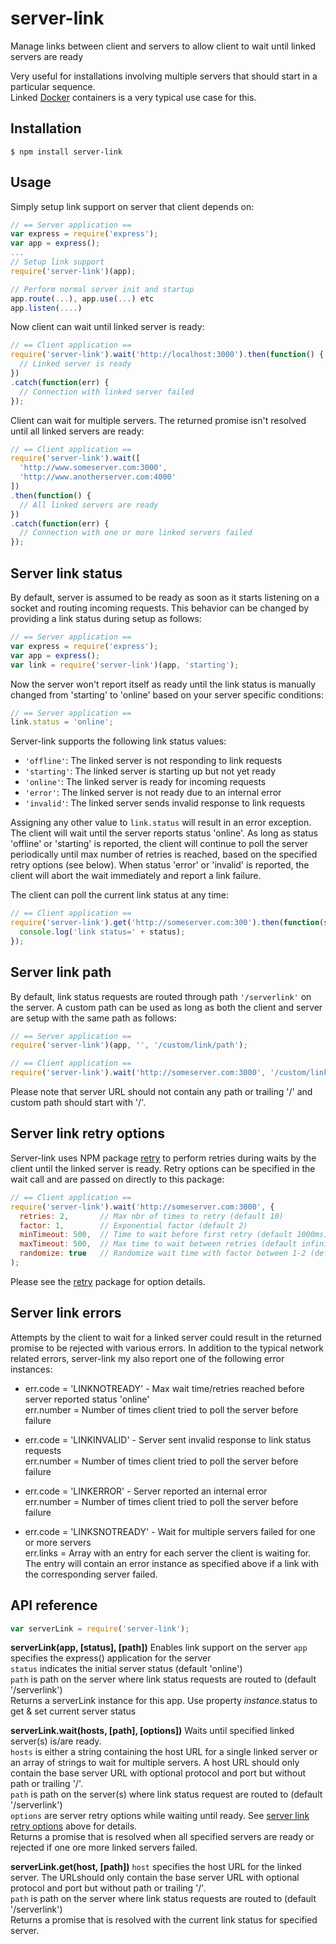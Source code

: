 # server-link #

Manage links between client and servers to allow client to wait until linked servers are ready

Very useful for installations involving multiple servers that should start in a particular sequence.  
Linked [Docker](http://www.docker.com) containers is a very typical use case for this.

## Installation ##

```
$ npm install server-link
```

## Usage ##

Simply setup link support on server that client depends on:

```javascript
// == Server application ==
var express = require('express');
var app = express();
...
// Setup link support
require('server-link')(app);

// Perform normal server init and startup
app.route(...), app.use(...) etc
app.listen(....)
```

Now client can wait until linked server is ready:

```javascript
// == Client application ==
require('server-link').wait('http://localhost:3000').then(function() {
  // Linked server is ready
})
.catch(function(err) {
  // Connection with linked server failed 
});
```

Client can wait for multiple servers. The returned promise isn't resolved until all linked servers are ready:

```javascript
// == Client application ==
require('server-link').wait([
  'http://www.someserver.com:3000', 
  'http://www.anotherserver.com:4000'
])
.then(function() {
  // All linked servers are ready
})
.catch(function(err) {
  // Connection with one or more linked servers failed
});
```
## Server link status ##
By default, server is assumed to be ready as soon as it starts listening on a socket and routing incoming requests. This behavior can be changed by providing a link status during setup as follows:

```javascript
// == Server application ==
var express = require('express');
var app = express();
var link = require('server-link')(app, 'starting');
```
Now the server won't report itself as ready until the link status is manually changed from 'starting' to 'online' based on your server specific conditions:
```javascript
// == Server application ==
link.status = 'online';
```
Server-link supports the following link status values:
- `'offline'`: The linked server is not responding to link requests
- `'starting'`: The linked server is starting up but not yet ready
- `'online'`: The linked server is ready for incoming requests
- `'error'`: The linked server is not ready due to an internal error
- `'invalid'`: The linked server sends invalid response to link requests

Assigning any other value to `link.status` will result in an error exception. The client will wait until the server reports status 'online'. As long as status 'offline' or 'starting' is reported, the client will continue to poll the server periodically until max number of retries is reached, based on the specified retry options (see below). When status 'error' or 'invalid' is reported, the client will abort the wait immediately and report a link failure.  

The client can poll the current link status at any time:
```javascript
// == Client application ==
require('server-link').get('http://someserver.com:300').then(function(status) {
  console.log('link status=' + status);
});
```
## Server link path ##
By default, link status requests are routed through path `'/serverlink'` on the server. A custom path can be used as long as both the client and server are setup with the same path as follows: 
```javascript
// == Server application ==
require('server-link')(app, '', '/custom/link/path');
```
```javascript
// == Client application ==
require('server-link').wait('http://someserver.com:3000', '/custom/link/path');
```
Please note that server URL should not contain any path or trailing '/' and custom path should start with '/'.
## Server link retry options ##
Server-link uses NPM package [retry](https://www.npmjs.com/package/retry) to perform retries during waits by the client until the linked server is ready. Retry options can be specified in the wait call and are passed on directly to this package:
```javascript
// == Client application ==
require('server-link').wait('http://someserver.com:3000', {
  retries: 2,       // Max nbr of times to retry (default 10)
  factor: 1,        // Exponential factor (default 2)
  minTimeout: 500,  // Time to wait before first retry (default 1000ms)
  maxTimeout: 500,  // Max time to wait between retries (default infinity)
  randomize: true   // Randomize wait time with factor between 1-2 (default false)
);
```
Please see the [retry](https://www.npmjs.com/package/retry) package for option details.
## Server link errors ##
Attempts by the client to wait for a linked server could result in the returned promise to be rejected with various errors. In addition to the typical network related errors, server-link my also report one of the following error instances:
- err.code = 'LINKNOTREADY' - Max wait time/retries reached before server reported status 'online'  
err.number = Number of times client tried to poll the server before failure

- err.code = 'LINKINVALID' - Server sent invalid response to link status requests  
err.number = Number of times client tried to poll the server before failure

- err.code = 'LINKERROR' - Server reported an internal error  
err.number = Number of times client tried to poll the server before failure

- err.code = 'LINKSNOTREADY' - Wait for multiple servers failed for one or more servers  
err.links = Array with an entry for each server the client is waiting for. The entry will contain an error instance as specified above if a link with the corresponding server failed.
## API reference ##
```javascript
var serverLink = require('server-link');
```
**serverLink(app, [status], [path])**
Enables link support on the server
`app` specifies the express() application for the server  
`status` indicates the initial server status (default 'online')  
`path` is path on the server where link status requests are routed to (default '/serverlink')  
Returns a serverLink instance for this app. Use property *instance*.status to get & set current server status

**serverLink.wait(hosts, [path], [options])**
Waits until specified linked server(s) is/are ready.  
`hosts` is either a string containing the host URL for a single linked server or an array of strings to wait for multiple servers. A host URL should only contain the base server URL with optional protocol and port but without path or trailing '/'.  
`path` is path on the server(s) where link status request are routed to (default '/serverlink')  
`options` are server retry options while waiting until ready. See [server link retry options](#server-link-retry-options) above for details.  
Returns a promise that is resolved when all specified servers are ready or rejected if one ore more linked servers failed.

**serverLink.get(host, [path])**
`host` specifies the host URL for the linked server. The URLshould only contain the base server URL with optional protocol and port but without path or trailing '/'.  
`path` is path on the server where link status requests are routed to (default '/serverlink')  
Returns a promise that is resolved with the current link status for specified server.
